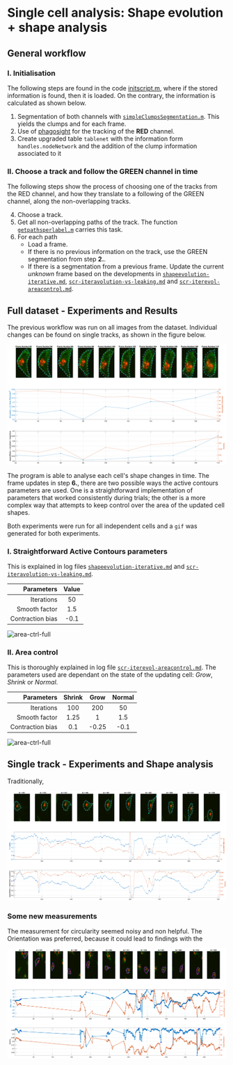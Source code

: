# Single cell analysis: Shape evolution + shape analysis
## General workflow
### I. Initialisation
The following steps are found in the code [initscript.m](../initscript.m),
where if the stored information is found, then it is loaded. On the contrary,
the information is calculated as shown below.

1. Segmentation of both channels with
[`simpleClumpsSegmentation.m`](../simpleClumpsSegmentation.m). This yields the
 clumps and for each frame.
2. Use of [phagosight](https://github.com/alonsoJASL/phagosight) for the
tracking of the **RED** channel.
3. Create upgraded table `tablenet` with the information form
`handles.nodeNetwork` and the addition of the clump information associated to it

### II. Choose a track and follow the GREEN channel in time
The following steps show the process of choosing one of the tracks from the RED
channel, and how they translate to a following of the GREEN channel, along the
non-overlapping tracks.

4. Choose a track.
5. Get all non-overlapping paths of the track. The function
[`getpathsperlabel.m`](../getpathsperlabel.m) carries this task.
6. For each path
    + Load a frame.
    + If there is no previous information on the track, use the GREEN
    segmentation from step **2.**.
    + If there is a segmentation from a previous frame. Update the current
    _unknown_ frame based on the developments in
    [`shapeevolution-iterative.md`](./shapeevolution-iterative.md),
    [`scr-iteravolution-vs-leaking.md`](./scr-iteraiteravolution-vs-leaking.md)
    and [`scr-iterevol-areacontrol.md`](./scr-iterevol-areacontrol.md).

## Full dataset - Experiments and Results
The previous workflow was run on all images from the dataset. Individual
changes can be found on single tracks, as shown in the figure  below.

![example-track29](../figs/track29-fr92to110-measurements.png)

The program is able to analyse each cell's shape changes in time. The frame
updates in step **6.**, there are two possible ways the active contours
parameters are used. One is a straightforward implementation of parameters that
worked consistently during trials; the other is a more complex way that attempts
to keep control over the area of the updated cell shapes.

Both experiments were run for all independent cells and a `gif` was generated
for both experiments.
### I. Straightforward Active Contours parameters
This is explained in log files
[`shapeevolution-iterative.md`](./shapeevolution-iterative.md) and
[`scr-iteravolution-vs-leaking.md`](./scr-iteraiteravolution-vs-leaking.md).

|      Parameters  | Value  |
|-----------------:|:------:|
|       Iterations |   50   |
|    Smooth factor |   1.5  |
| Contraction bias |  -0.1  |

![area-ctrl-full](../figs/singlecells-nothing-full.gif)


### II. Area control
This is thoroughly explained in log file
[`scr-iterevol-areacontrol.md`](./scr-iterevol-areacontrol.md). The
parameters used are dependant on the state of the updating cell: _Grow_,
_Shrink_ or _Normal_.

|      Parameters  | Shrink |  Grow | Normal |
|-----------------:|:------:|:-----:|:------:|
|       Iterations |   100  |  200  |   50   |
|    Smooth factor |  1.25  |   1   |   1.5  |
| Contraction bias |   0.1  | -0.25 |  -0.1  |

![area-ctrl-full](../figs/singlecells-ac-full.gif)

## Single track - Experiments and Shape analysis
Traditionally,

![example-track8](../figs/eg-lab8-ACOPTIONS-results.png)

### Some new measurements
The measurement for circularity seemed noisy and non helpful. The
Orientation was preferred, because it could lead to findings with the


![example-orientation-8](../figs/track8-allframes-measurements.png)
